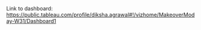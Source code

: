 Link to dashboard: https://public.tableau.com/profile/diksha.agrawal#!/vizhome/MakeoverModay-W31/Dashboard1
